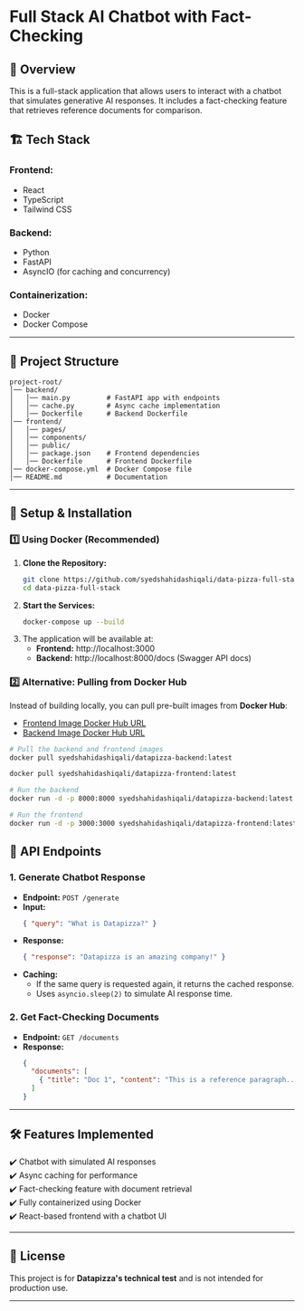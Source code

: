 # Full Stack AI Chatbot with Fact-Checking

## 🚀 Overview
This is a full-stack application that allows users to interact with a chatbot that simulates generative AI responses. It includes a fact-checking feature that retrieves reference documents for comparison.

## 🏗 Tech Stack
### **Frontend:**
- React
- TypeScript
- Tailwind CSS

### **Backend:**
- Python
- FastAPI
- AsyncIO (for caching and concurrency)

### **Containerization:**
- Docker
- Docker Compose

---

## 📂 Project Structure
```
project-root/
│── backend/
│   │── main.py         # FastAPI app with endpoints
│   │── cache.py        # Async cache implementation
│   │── Dockerfile      # Backend Dockerfile
│── frontend/
│   │── pages/
│   │── components/
│   │── public/
│   │── package.json    # Frontend dependencies
│   │── Dockerfile      # Frontend Dockerfile
│── docker-compose.yml  # Docker Compose file
│── README.md           # Documentation
```

---

## 🔧 Setup & Installation

### 1️⃣ **Using Docker (Recommended)**
1. **Clone the Repository:**
   ```sh
   git clone https://github.com/syedshahidashiqali/data-pizza-full-stack.git
   cd data-pizza-full-stack
   ```
2. **Start the Services:**
   ```sh
   docker-compose up --build
   ```
3. The application will be available at:
   - **Frontend:** http://localhost:3000
   - **Backend:** http://localhost:8000/docs (Swagger API docs)

### 2️⃣ **Alternative: Pulling from Docker Hub**
Instead of building locally, you can pull pre-built images from **Docker Hub**:

* [Frontend Image Docker Hub URL](https://hub.docker.com/repository/docker/syedshahidashiqali/datapizza-frontend)
* [Backend Image Docker Hub URL](https://hub.docker.com/repository/docker/syedshahidashiqali/datapizza-backend)

```sh
# Pull the backend and frontend images
docker pull syedshahidashiqali/datapizza-backend:latest

docker pull syedshahidashiqali/datapizza-frontend:latest

# Run the backend
docker run -d -p 8000:8000 syedshahidashiqali/datapizza-backend:latest

# Run the frontend
docker run -d -p 3000:3000 syedshahidashiqali/datapizza-frontend:latest
```


## 🎯 API Endpoints
### **1. Generate Chatbot Response**
- **Endpoint:** `POST /generate`
- **Input:**
  ```json
  { "query": "What is Datapizza?" }
  ```
- **Response:**
  ```json
  { "response": "Datapizza is an amazing company!" }
  ```
- **Caching:**
  - If the same query is requested again, it returns the cached response.
  - Uses `asyncio.sleep(2)` to simulate AI response time.

### **2. Get Fact-Checking Documents**
- **Endpoint:** `GET /documents`
- **Response:**
  ```json
  {
    "documents": [
      { "title": "Doc 1", "content": "This is a reference paragraph..." }
    ]
  }
  ```

---

## 🛠 Features Implemented
✔️ Chatbot with simulated AI responses  
✔️ Async caching for performance  
✔️ Fact-checking feature with document retrieval  
✔️ Fully containerized using Docker  
✔️ React-based frontend with a chatbot UI  

---

## 📜 License
This project is for **Datapizza's technical test** and is not intended for production use.

---